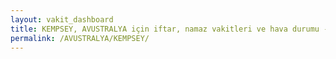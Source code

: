 ```yaml
---
layout: vakit_dashboard
title: KEMPSEY, AVUSTRALYA için iftar, namaz vakitleri ve hava durumu - ilçe/eyalet seç
permalink: /AVUSTRALYA/KEMPSEY/
---
```


<script type="text/javascript">
  var GLOBAL_COUNTRY = 'AVUSTRALYA';
  var GLOBAL_CITY = 'KEMPSEY';
  var GLOBAL_STATE = '';
  var lat = 72;
  var lon = 21;
</script>
